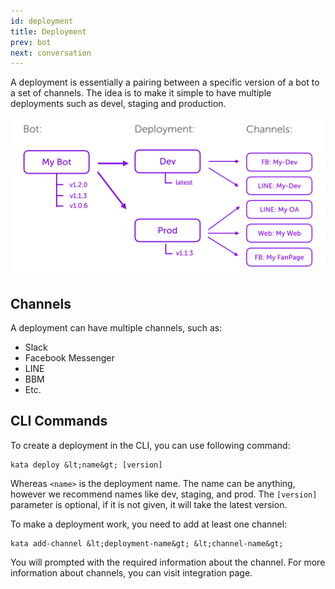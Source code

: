 ```yaml
---
id: deployment
title: Deployment
prev: bot
next: conversation
---
```


A deployment is essentially a pairing between a specific version of a bot to a set of channels. The idea is to make it simple to have multiple deployments such as devel, staging and production.

![Figure 1](./images/deployment/figure-1.png)

## Channels

A deployment can have multiple channels, such as:

- Slack
- Facebook Messenger
- LINE
- BBM
- Etc.

## CLI Commands

To create a deployment in the CLI, you can use following command:

```
kata deploy &lt;name&gt; [version]
```

Whereas `<name>` is the deployment name. The name can be anything, however we recommend names like dev, staging, and prod. The `[version]` parameter is optional, if it is not given, it will take the latest version.

To make a deployment work, you need to add at least one channel:

```
kata add-channel &lt;deployment-name&gt; &lt;channel-name&gt;
```

You will prompted with the required information about the channel. For more information about channels, you can visit integration page.
